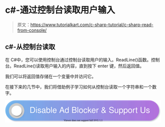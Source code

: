 # c#-通过控制台读取用户输入

> 原文：<https://www.tutorialkart.com/c-sharp-tutorial/c-sharp-read-from-console/>

## c#-从控制台读取

在 C#中，您可以使用控制台通过控制台读取用户的输入。ReadLine()函数。控制台。ReadLine()读取用户输入的内容，直到按下 enter 键，然后返回值。

我们可以将返回值存储在一个变量中并访问它。

在接下来的几节中，我们将借助例子学习如何从控制台读取一个字符串和一个数字。

[![](img/925da31b32d6bc3827932f6c8afb11bb.png)](https://www.tutorialkart.com/)